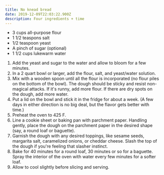 ```yaml
---
title: No knead bread
date: 2019-12-09T22:03:22.900Z
description: Four ingredients + time
---
```

* 3 cups all-purpose flour
* 1 1/2 teaspons salt
* 1/2 teaspoon yeast
* A pinch of sugar (optional)
* 1 1/2 cups lukewarm water

1. Add the yeast and sugar to the water and allow to bloom for a few minutes.
2. In a 2 quart bowl or larger, add the flour, salt, and yeast/water solution.
3. Mix with a wooden spoon until all the flour is incorporated (no flour piles on the bottom of the bowl). The dough should be sticky and resist non-magical attacks. If it's runny, add more flour. If there are dry spots on the dough, add more water.
4. Put a lid on the bowl and stick it in the fridge for about a week. (A few days in either direction is no big deal, but the flavor gets better with time.)
5. Preheat the oven to 425 F.
6. Line a cookie sheet or baking pan with parchment paper. Handling gently, place the dough on the parchment paper in the desired shape (say, a round loaf or baguette).
7. Garnish the dough with any desired toppings, like sesame seeds, margarita salt, caramelized onions, or cheddar cheese. Slash the top of the dough if you're feeling that slasher instinct.
8. Bake for 40 minutes for a round loaf, 30 minutes or so for a baguette. Spray the interior of the oven with water every few minutes for a softer loaf.
9. Allow to cool slightly before slicing and serving.
